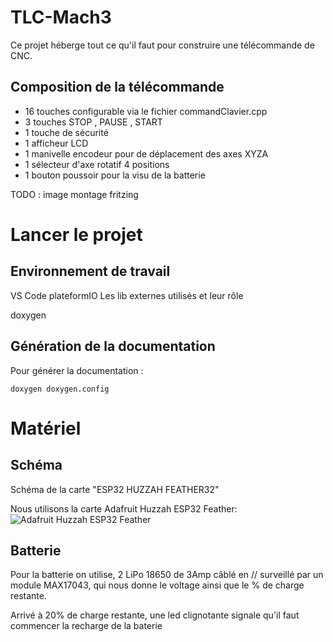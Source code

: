 # TLC-Mach3

Ce projet héberge tout ce qu'il faut pour construire une télécommande de CNC.

## Composition de la télécommande

- 16 touches configurable via le fichier commandClavier.cpp
- 3 touches STOP , PAUSE , START 
- 1 touche de sécurité
- 1 afficheur LCD 
- 1 manivelle encodeur pour de déplacement des axes XYZA
- 1 sélecteur d'axe rotatif 4 positions
- 1 bouton poussoir pour la visu de la batterie

TODO : image montage fritzing

# Lancer le projet

## Environnement de travail

VS Code
plateformIO
Les lib externes utilisés et leur rôle

doxygen

## Génération de la documentation

Pour générer la documentation :
```shell
doxygen doxygen.config
```

# Matériel

## Schéma

Schéma de la carte "ESP32 HUZZAH FEATHER32"


Nous utilisons la carte Adafruit Huzzah ESP32 Feather:
![Adafruit Huzzah ESP32 Feather](https://makeabilitylab.github.io/physcomp/esp32/assets/images/AdafruitHuzzah32PinDiagram.png "Schéma de Adafruit Huzzah ESP32 Feather")

## Batterie

Pour la batterie on utilise, 2 LiPo 18650 de 3Amp câblé en // 
surveillé par un module MAX17043, qui nous donne le voltage ainsi que le %
de charge restante.

Arrivé à 20% de charge restante, une led clignotante signale qu'il faut
commencer la recharge de la baterie



